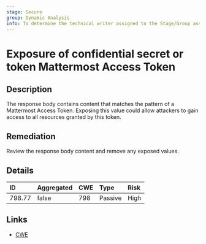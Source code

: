 ```yaml
---
stage: Secure
group: Dynamic Analysis
info: To determine the technical writer assigned to the Stage/Group associated with this page, see https://handbook.gitlab.com/handbook/product/ux/technical-writing/#assignments
---
```


# Exposure of confidential secret or token Mattermost Access Token

## Description

The response body contains content that matches the pattern of a Mattermost Access Token.
Exposing this value could allow attackers to gain access to all resources granted by this token.

## Remediation

Review the response body content and remove any exposed values.

## Details

| ID | Aggregated | CWE | Type | Risk |
|:---|:--------|:--------|:--------|:--------|
| 798.77 | false | 798 | Passive | High |

## Links

- [CWE](https://cwe.mitre.org/data/definitions/798.html)
